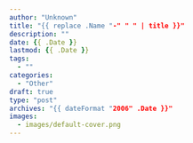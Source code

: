 ```yaml
---
author: "Unknown"
title: "{{ replace .Name "-" " " | title }}"
description: ""
date: {{ .Date }}
lastmod: {{ .Date }}
tags:
  - ""
categories:
  - "Other"
draft: true
type: "post"
archives: "{{ dateFormat "2006" .Date }}"
images:
  - images/default-cover.png
---
```

